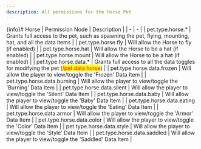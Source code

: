 ```yaml
---
description: All permissions for the Horse Pet
---
```


{info}# Horse
| Permission Node | Description |
| - | - |
| pet.type.horse.* | Grants full access to the pet, such as spawning the pet, flying, mounting, hat, and all the data items |
| pet.type.horse.fly | Will allow the Horse to fly (if enabled) |
| pet.type.horse.hat | Will allow the Horse to be a hat (if enabled) |
| pet.type.horse.mount | Will allow the Horse to be a hat (if enabled) |
| pet.type.horse.data.* | Grants full access to all the data toggles for modifying the pet (<mark style="color:red;">/pet data horse</mark>) |
| pet.type.horse.data.frozen | Will allow the player to view/toggle the 'Frozen' Data Item |
| pet.type.horse.data.burning | Will allow the player to view/toggle the 'Burning' Data Item |
| pet.type.horse.data.silent | Will allow the player to view/toggle the 'Silent' Data Item |
| pet.type.horse.data.baby | Will allow the player to view/toggle the 'Baby' Data Item |
| pet.type.horse.data.eating | Will allow the player to view/toggle the 'Eating' Data Item |
| pet.type.horse.data.armor | Will allow the player to view/toggle the 'Armor' Data Item |
| pet.type.horse.data.color | Will allow the player to view/toggle the 'Color' Data Item |
| pet.type.horse.data.style | Will allow the player to view/toggle the 'Style' Data Item |
| pet.type.horse.data.saddled | Will allow the player to view/toggle the 'Saddled' Data Item |

